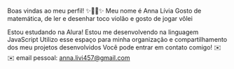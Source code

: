 Boas vindas ao meu perfil! ✨💚💚✨
Meu nome é Anna Lívia
Gosto de matemática, de ler e desenhar
toco violão e gosto de jogar vôlei

Estou estudando na Alura!
Estou me desenvolvendo na linguagem JavaScript
Utilizo esse espaço para minha organização e compartilhamento dos meu projetos desenvolvidos
Você pode entrar em contato comigo! ✉️✉️
email pessoal: anna.livi457@gmail.com

